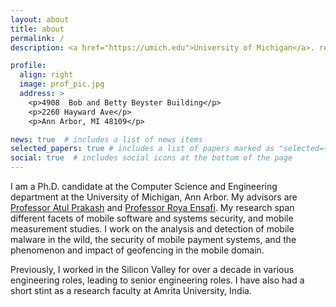 ```yaml
---
layout: about
title: about
permalink: /
description: <a href="https://umich.edu">University of Michigan</a>. renukak@umich.edu

profile:
  align: right
  image: prof_pic.jpg
  address: >
    <p>4908  Bob and Betty Beyster Building</p>
    <p>2260 Hayward Ave</p>
    <p>Ann Arbor, MI 48109</p>

news: true  # includes a list of news items
selected_papers: true # includes a list of papers marked as "selected={true}"
social: true  # includes social icons at the bottom of the page
---
```


I am a Ph.D. candidate at the Computer Science and Engineering department at the University of Michigan, Ann Arbor. My advisors are [Professor Atul Prakash](https://web.eecs.umich.edu/~aprakash/) and [Professor Roya Ensafi](https://ensa.fi). My research span different facets of mobile software and systems security, and mobile measurement studies. I work on the analysis and detection of mobile malware in the wild, the security of mobile payment systems, and the phenomenon and impact of geofencing in the mobile domain. 

Previously, I worked in the Silicon Valley for over a decade in various engineering roles, leading to senior engineering roles. I have also had a short stint as a research faculty at Amrita University, India.
